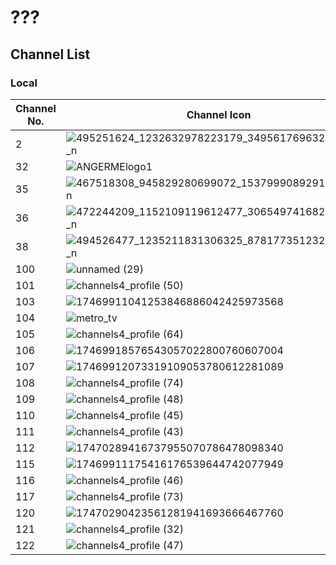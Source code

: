 # ???
## Channel List
### Local
Channel No. | Channel Icon | Channel Name
-- | -- | --
2 | ![495251624_1232632978223179_3495617696323745082_n](https://github.com/user-attachments/assets/7f1bae82-20e8-40e1-806a-17ada0d2a442) | Morning Musume
32 | ![ANGERMElogo1](https://github.com/user-attachments/assets/f1751a0d-036a-4f59-903e-21355b6420a1) | ANGERME
35 | ![467518308_945829280699072_1537999089291752184_n](https://github.com/user-attachments/assets/79d8e59e-31b0-4c04-ba68-6610e36ef5f0) | BEYOOOOONDS
36 | ![472244209_1152109119612477_3065497416827987216_n](https://github.com/user-attachments/assets/45d42c55-ffb9-4510-92ef-c7a77bc21790) | Juice=Juice
38 | ![494526477_1235211831306325_8781773512325082807_n](https://github.com/user-attachments/assets/a5dbb0e1-8851-4325-8662-b19a5c0d3b60) | Tsubaki Factory
100 | ![unnamed (29)](https://github.com/user-attachments/assets/b8f4fb4f-bfbf-4b57-b019-b59a380a3574) | TRANS TV
101 | ![channels4_profile (50)](https://github.com/user-attachments/assets/755ea76e-dca5-4804-b640-fbbf1dae7080) | TRANS 7
103 | ![17469911041253846886042425973568](https://github.com/user-attachments/assets/8f77a5f0-2aeb-4fd2-9a25-c7f0cbc7e2e0) | TVOne
104 | ![metro_tv](https://github.com/user-attachments/assets/1a3887fa-2057-4ab6-8422-e810df6bcdc8) | Metro TV
105 | ![channels4_profile (64)](https://github.com/user-attachments/assets/bd73e1d9-ff21-4720-b116-93e7ba343786) | MDTV
106 | ![17469918576543057022800760607004](https://github.com/user-attachments/assets/336151aa-be7c-47e4-9ae3-6e72062f0063) | Kompas TV
107 | ![17469912073319109053780612281089](https://github.com/user-attachments/assets/10f9b8cb-2f8d-4c0b-91dd-fa510c6c45a3) | TVRI
108 | ![channels4_profile (74)](https://github.com/user-attachments/assets/5149f5fd-a2b5-4bae-bf4c-ad3f61854c9e) | BTV
109 | ![channels4_profile (48)](https://github.com/user-attachments/assets/63c9e6b6-20bf-4eef-b672-a3a473791f3c) | SCTV
110 | ![channels4_profile (45)](https://github.com/user-attachments/assets/5dcc21df-0de5-49da-97c2-887fef041ce9) | Indosiar
111 | ![channels4_profile (43)](https://github.com/user-attachments/assets/350ac60d-a048-45ef-85f6-fc2cb42e085a) | Garuda TV
112 | ![17470289416737955070786478098340](https://github.com/user-attachments/assets/0ae93fb6-4c36-4d01-8466-d905b842ffd2) | Moji
115 | ![17469911175416176539644742077949](https://github.com/user-attachments/assets/093d584f-8e99-4db7-b493-0b911f50ae52) | ANTV
116 | ![channels4_profile (46)](https://github.com/user-attachments/assets/46eb07a6-0c68-40d9-9aed-b6e97f922303) | Jak TV
117 | ![channels4_profile (73)](https://github.com/user-attachments/assets/02cab414-8c33-4ba6-9c60-a8fa3ff589e7) | Berita Satu
120 | ![17470290423561281941693666467760](https://github.com/user-attachments/assets/5b66abd8-9fd4-4c88-8fb0-a262c129d945) | JTV
121 | ![channels4_profile (32)](https://github.com/user-attachments/assets/cfca3500-185c-4697-8f25-19081ca3b48b) | Nusantara TV
122 | ![channels4_profile (47)](https://github.com/user-attachments/assets/6eb6a0d7-cbd3-4ef4-9883-0d7862b0451a) | rtv
